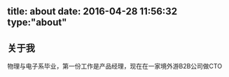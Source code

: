 title: about
date: 2016-04-28 11:56:32
type:"about"
------------

## 关于我

物理与电子系毕业，第一份工作是产品经理，现在在一家境外游B2B公司做CTO